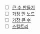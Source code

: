 - [ ] [큰 수 만들기](https://school.programmers.co.kr/learn/courses/30/lessons/42883)
- [ ] [가장 먼 노드](https://school.programmers.co.kr/learn/courses/30/lessons/49189)
- [ ] [가장 큰 수](https://school.programmers.co.kr/learn/courses/30/lessons/42746)
- [ ] [스킬트리](https://school.programmers.co.kr/learn/courses/30/lessons/49993)

